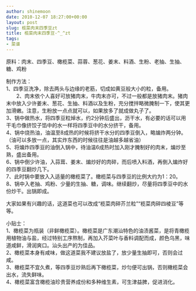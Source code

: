 ```yaml
---
author: shinemoon
date: 2010-12-07 18:27:00+00:00
layout: post
slug: 榄菜肉末四季豆zt
title: 榄菜肉末四季豆-^_^zt
tags:
- 菜谱
---
```


原料：肉末、四季豆、橄榄菜、蒜蓉、葱花、姜末、料酒、生粉、老抽、生抽、糖、鸡粉     
  
制作方法：  　　  
1、四季豆洗净，除去两头与边缘的老筋，切成如黄豆般大小的粒，备用。  　　2、肉末依个人喜好可放猪肉末，牛肉末亦可，不过一般都是放猪肉末。猪肉末中放入少许姜末、葱花、生抽、料酒以及生粉，充分搅拌略微腌制一下，使其更加滑嫩。注意，生粉放一点点就可以，如果放多了就成做丸子了。  　　  
3、锅中做热水，将四季豆粒焯水，约2分钟后盛出，沥干水，有必要的话可以用干毛巾像挤饺子馅中的水一样将四季豆中的水分挤干，备用。  　　  
4、锅中烧热油，油温至8成热的时候将挤干水分的四季豆倒入，略煸炸两分钟。（油可以多放一点，其实炸东西的时候往往是油越多越省油）  　　  
5、将煸炸四季豆的油倒入锅中，待油温6成热时加入刚才腌制好的肉末，煸炒至熟，盛出备用。  　　  
6、锅中倒少许油，入蒜茸、姜末、煸炒好的肉碎，而后喷入料酒，再倒入煸炸好的四季豆翻炒几下。  　　  
7、此时锅中要放入入适量的橄榄菜了。橄榄菜与四季豆的比例大约为1：20。  8、锅中入老抽、鸡粉、少量的生抽、糖，调味。继续翻炒，尽量将四季豆中的水份炒干。出锅即成。    
  
大家如果有兴趣的话，这道菜也可以改成“榄菜肉碎芥兰粒”“榄菜肉碎四棱豆”等等。  　　  
  
小贴士：  　　  
1、橄榄菜为瓶装（非鲜橄榄菜）。橄榄菜是广东潮汕特色的油渍酱菜，是将青橄榄用植物油与盐，经过特别工序熬制，再加入芥菜叶与香料调配而成，颜色乌黑，味道咸鲜，滑润爽口。汕头出产的为佳品。    
2、橄榄菜本身有咸味，做这道菜我不建议放盐了，放少量生抽即可，否则会过咸。    
3、橄榄菜不宜久煮，等四季豆炒熟后再下橄榄菜，炒匀便可出锅，否则橄榄菜会出水，流失鲜味。    
4、橄榄菜富含橄榄油珍贵营养成份和多种维生素，可生津益脾，促进消化。
